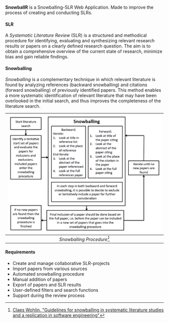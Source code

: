 
**SnowballR** is a Snowballing-SLR Web Application. Made to improve the process of creating and conducting SLRs.

#### SLR

A _Systematic Literature Review_ (SLR) is a structured and methodical procedure for identifying, evaluating and
synthesizing relevant research results or papers on a clearly defined research question. The aim is to obtain a
comprehensive overview of the current state of research, minimize bias and gain reliable findings.

#### Snowballing

_Snowballing_ is a complementary technique in which relevant literature is found by analyzing references
(backward snowballing) and citations (forward snowballing) of previously identified papers. This method enables a more
systematic identification of relevant literature that may have been overlooked in the initial search, and thus improves
the completeness of the literature search.

| ![Snowballing Procedure](./assets/snowballing.png) |
|:--------------------------------------------------:|
|            _Snowballing Procedure[^1]_             |

[^1]: [Claes Wohlin. "Guidelines for snowballing in systematic literature studies and a replication in software engineering"](https://dl.acm.org/doi/10.1145/2601248.2601268)

#### Requirements

- Create and manage collaborative SLR-projects
- Import papers from various sources
- Automated snowballing procedure
- Manual addition of papers
- Export of papers and SLR results
- User-defined filters and search functions
- Support during the review process

